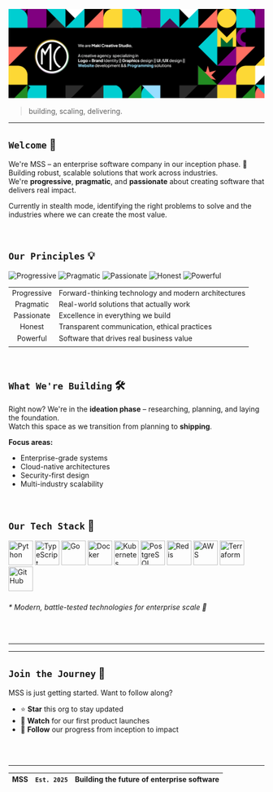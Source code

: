 ![profile-banner](https://github.com/maki-studio/.github/blob/main/profile/github-banner.png?raw=true)
<!-- ![Mevin Software Systems Banner](https://github.com/your-org-name/.github/blob/main/profile/your-banner-name.png?raw=true) -->

> building, scaling, delivering.

---

## `Welcome` 👋

We're MSS – an enterprise software company in our inception phase. 🚀  
Building robust, scalable solutions that work across industries.  
We're **progressive**, **pragmatic**, and **passionate** about creating software that delivers real impact.

Currently in stealth mode, identifying the right problems to solve and the industries where we can create the most value.

<br/>

## `Our Principles` 💡

![Progressive](https://img.shields.io/badge/Progressive-7C3AED?style=flat&logo=rocket&logoColor=white)
![Pragmatic](https://img.shields.io/badge/Pragmatic-F97316?style=flat&icon=tools&logoColor=white)
![Passionate](https://img.shields.io/badge/Passionate-DC0028?style=flat&logo=heart&logoColor=white)
![Honest](https://img.shields.io/badge/Honest-00A67E?style=flat&logo=shield&logoColor=white)
![Powerful](https://img.shields.io/badge/Powerful-D4AF37?style=flat&logo=zap&logoColor=white)


| | |
|:---:|:---|
| Progressive |Forward-thinking technology and modern architectures|
| Pragmatic |  Real-world solutions that actually work |
| Passionate  | Excellence in everything we build |
| Honest  |  Transparent communication, ethical practices |
| Powerful |  Software that drives real business value |
|  |  |

<br/>

## `What We're Building` 🛠️

Right now? We're in the **ideation phase** – researching, planning, and laying the foundation.  
Watch this space as we transition from planning to **shipping**.

**Focus areas:**
- Enterprise-grade systems
- Cloud-native architectures
- Security-first design
- Multi-industry scalability

<br/>

## `Our Tech Stack` 🔧

<div align="">
<a href="https://www.python.org/"><img width="48" height="48" title="Python" src="https://cdn.jsdelivr.net/gh/devicons/devicon/icons/python/python-original.svg" /></a>
<a href="https://www.typescriptlang.org/"><img width="48" height="48" title="TypeScript" src="https://cdn.jsdelivr.net/gh/devicons/devicon/icons/typescript/typescript-original.svg" /></a>
<a href="https://go.dev/"><img width="48" height="48" title="Go" src="https://cdn.jsdelivr.net/gh/devicons/devicon/icons/go/go-original.svg" /></a>
<a href="https://www.docker.com/"><img width="48" height="48" title="Docker" src="https://cdn.jsdelivr.net/gh/devicons/devicon/icons/docker/docker-original.svg" /></a>
<a href="https://kubernetes.io/"><img width="48" height="48" title="Kubernetes" src="https://cdn.jsdelivr.net/gh/devicons/devicon/icons/kubernetes/kubernetes-plain.svg" /></a>
<a href="https://www.postgresql.org/"><img width="48" height="48" title="PostgreSQL" src="https://cdn.jsdelivr.net/gh/devicons/devicon/icons/postgresql/postgresql-original.svg" /></a>
<a href="https://redis.io/"><img width="48" height="48" title="Redis" src="https://cdn.jsdelivr.net/gh/devicons/devicon/icons/redis/redis-original.svg" /></a>
<a href="https://aws.amazon.com/"><img width="48" height="48" title="AWS" src="https://cdn.jsdelivr.net/gh/devicons/devicon/icons/amazonwebservices/amazonwebservices-original-wordmark.svg" /></a>
<a href="https://www.terraform.io/"><img width="48" height="48" title="Terraform" src="https://cdn.jsdelivr.net/gh/devicons/devicon/icons/terraform/terraform-original.svg" /></a>
<a href="https://github.com/"><img width="48" height="48" title="GitHub" src="https://cdn.jsdelivr.net/gh/devicons/devicon/icons/github/github-original.svg" /></a>
</div>

###### * Modern, battle-tested technologies for enterprise scale 🎯

<br/>

---

---

## `Join the Journey` 🚀

MSS is just getting started. Want to follow along?

- ⭐ **Star** this org to stay updated
- 👀 **Watch** for our first product launches
- 🔔 **Follow** our progress from inception to impact

<!-- Interested in collaborating or learning more? Reach out.-->

<br/>
<br/>

---

| **MSS**  | **`Est. 2025`** | Building the future of enterprise software |
|---|---|---|
